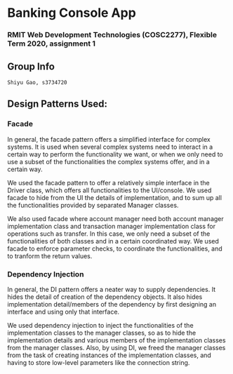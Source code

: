 # Banking Console App
### RMIT Web Development Technologies (COSC2277), Flexible Term 2020, assignment 1
## Group Info
    Shiyu Gao, s3734720

## Design Patterns Used:
### Facade
In general, the facade pattern offers a simplified interface for complex systems. It is used when several complex systems need to interact in a certain way to perform the functionality we want, or when we only need to use a subset of the functionalities the complex systems offer, and in a certain way.

We used the facade pattern to offer a relatively simple interface in the Driver class, which offers all functionalities to the UI/console. We used facade to hide from the UI the details of implementation, and to sum up all the functionalities provided by separated Manager classes.

We also used facade where account manager need both account manager implementation class and transaction manager implementation class for operations such as transfer. In this case, we only need a subset of the functionalities of both classes and in a certain coordinated way. We used facade to enforce parameter checks, to coordinate the functionalities, and to tranform the return values.

### Dependency Injection
In general, the DI pattern offers a neater way to supply dependencies. It hides the detail of creation of the dependency objects. It also hides implementation detail/members of the dependency by first designing an interface and using only that interface.

We used dependency injection to inject the functionalities of the implementation classes to the manager classes, so as to hide the implementation details and various members of the implementation classes from the manager classes. Also, by using DI, we freed the manager classes from the task of creating instances of the implementation classes, and having to store low-level parameters like the connection string.
